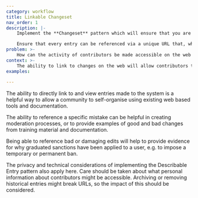 ```yaml
---
category: workflow
title: Linkable Changeset
nav_order: 1
description: |-
    Implement the **Changeset** pattern which will ensure that you are capturing a unique identifier and useful context for each entry.

    Ensure that every entry can be referenced via a unique URL that, when visited, delivers a web page that provides a useful summary of the metadata. Expose those URLs in the system e.g via a **Track Changes** view.
problem: >-
    How can the activity of contributors be made accessible on the web to allow them to be referenced and discussed on social media or in emails, wiki pages and blog posts?
context: >-
    The ability to link to changes on the web will allow contributors to use a range of existing communication tools to help them coordinate their work.
examples:
    
---
```


The ability to directly link to and view entries made to the system is a helpful way to allow a community to self-organise using existing web based tools and documentation.

The ability to reference a specific mistake can be helpful in creating moderation processes, or to provide examples of good and bad changes from training material and documentation.

Being able to reference bad or damaging edits will help to provide evidence for why graduated sanctions have been applied to a user, e.g. to impose a temporary or permanent ban.

The privacy and technical considerations of implementing the Describable Entry pattern also apply here. Care should be taken about what personal information about contributors might be accessible. Archiving or removing historical entries might break URLs, so the impact of this should be considered.
